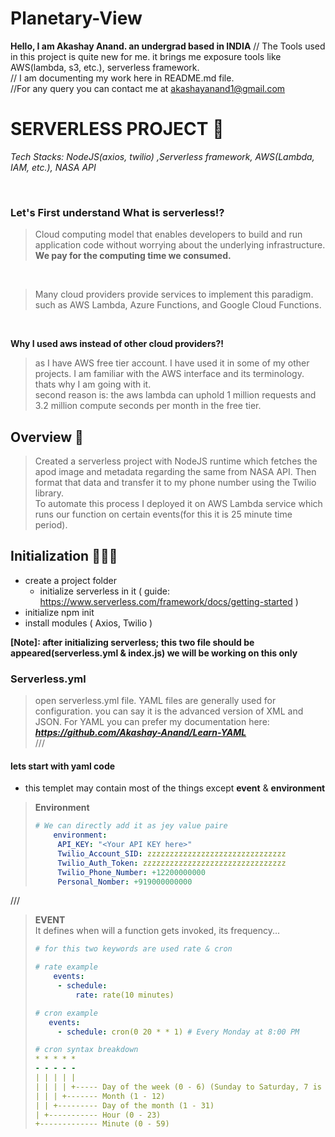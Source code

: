 # Planetary-View

**Hello, I am Akashay Anand. an undergrad based in INDIA**
// The Tools used in this project is quite new for me. it brings me exposure tools like AWS(lambda, s3, etc.), serverless framework.   
// I am documenting my work here in README.md file.  
//For any query you can contact me at akashayanand1@gmail.com


# SERVERLESS PROJECT 🥷

*Tech Stacks: NodeJS(axios, twilio) ,Serverless framework, AWS(Lambda, IAM, etc.), NASA API*

<br/>

### Let's First understand What is serverless⁉️
> Cloud computing model that enables developers to build and run application code without worrying about the underlying infrastructure.
> **We pay for the computing time we consumed.**
 
<br/>

> Many cloud providers provide services to implement this paradigm. such as AWS Lambda, Azure Functions, and Google Cloud Functions.
<br/>

**Why I used aws instead of other cloud providers?!**
> 
> as I have AWS free tier account. I have used it in some of my other projects. I am familiar with the AWS interface and its terminology. thats why I am going with it.  
> second reason is: the aws lambda can uphold 1 million requests and 3.2 million compute seconds per month in the free tier.  

## Overview 🤖
> Created a serverless project with NodeJS runtime which fetches the apod image and metadata regarding the same from NASA API. Then format that data and transfer it to my phone number using the Twilio library.  
> To automate this process I deployed it on AWS Lambda service which runs our function on certain events(for this it is 25 minute time period).  

## Initialization 🧑🏻‍💻

* create a project folder
  * initialize serverless in it ( guide: https://www.serverless.com/framework/docs/getting-started )
* initialize npm init
* install modules ( Axios, Twilio )


**[Note]: after initializing serverless; this two file should be appeared(serverless.yml & index.js) we will be working on this only**

### Serverless.yml
> open serverless.yml file.
> YAML files are generally used for configuration. you can say it is the advanced version of XML and JSON.
> For YAML you can prefer my documentation here: ___https://github.com/Akashay-Anand/Learn-YAML___   
///


#### lets start with yaml code

* this templet may contain most of the things except __event__ & __environment__

> **Environment**
> ``` yml
> # We can directly add it as jey value paire
>     environment:
>      API_KEY: "<Your API KEY here>"
>      Twilio_Account_SID: zzzzzzzzzzzzzzzzzzzzzzzzzzzzzzz
>      Twilio_Auth_Token: zzzzzzzzzzzzzzzzzzzzzzzzzzzzzzzz
>      Twilio_Phone_Number: +12200000000
>      Personal_Nomber: +919000000000
> ``` 
 ///

> **EVENT**  
> It defines when will a function gets invoked, its frequency...
> ``` yml
># for this two keywords are used rate & cron
>
> # rate example
>     events:
>      - schedule:
>          rate: rate(10 minutes)
>
> # cron example
>    events:
>      - schedule: cron(0 20 * * 1) # Every Monday at 8:00 PM
>
> # cron syntax breakdown
> * * * * *
> - - - - -
> | | | | |
> | | | | +----- Day of the week (0 - 6) (Sunday to Saturday, 7 is also Sunday on some systems)
> | | | +------- Month (1 - 12)
> | | +--------- Day of the month (1 - 31)
> | +----------- Hour (0 - 23)
> +------------- Minute (0 - 59)
> ```




